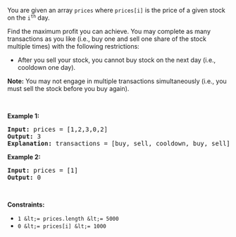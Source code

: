You are given an array `` prices `` where `` prices[i] `` is the price of a given stock on the <code>i<sup>th</sup></code> day.

Find the maximum profit you can achieve. You may complete as many transactions as you like (i.e., buy one and sell one share of the stock multiple times) with the following restrictions:

*   After you sell your stock, you cannot buy stock on the next day (i.e., cooldown one day).

__Note:__ You may not engage in multiple transactions simultaneously (i.e., you must sell the stock before you buy again).

&nbsp;

__Example 1:__

<pre>
<strong>Input:</strong> prices = [1,2,3,0,2]
<strong>Output:</strong> 3
<strong>Explanation:</strong> transactions = [buy, sell, cooldown, buy, sell]
</pre>

__Example 2:__

<pre>
<strong>Input:</strong> prices = [1]
<strong>Output:</strong> 0
</pre>

&nbsp;

__Constraints:__

*   `` 1 &lt;= prices.length &lt;= 5000 ``
*   `` 0 &lt;= prices[i] &lt;= 1000 ``